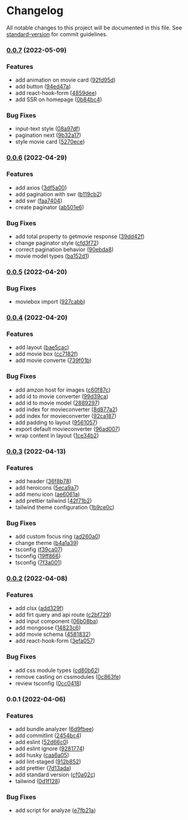 # Changelog

All notable changes to this project will be documented in this file. See [standard-version](https://github.com/conventional-changelog/standard-version) for commit guidelines.

### [0.0.7](https://github.com/fra-malagisi/fm-next/compare/v0.0.6...v0.0.7) (2022-05-09)


### Features

* add animation on movie card ([92fd95d](https://github.com/fra-malagisi/fm-next/commit/92fd95d33929322a03d07dbaee11d9aed9802c4d))
* add button ([94ed47a](https://github.com/fra-malagisi/fm-next/commit/94ed47a4c1404acaae6f3965c48ab55807cf4fe5))
* add react-hook-form ([4859dee](https://github.com/fra-malagisi/fm-next/commit/4859deee1f4f51ed50f03b2ec6561e64958b5850))
* add SSR on homepage ([0b84bc4](https://github.com/fra-malagisi/fm-next/commit/0b84bc4de585931f2673d8b9587cbb80a7f3473d))


### Bug Fixes

* input-text style ([08a97df](https://github.com/fra-malagisi/fm-next/commit/08a97dfdf9ceb9f40cfdaaa767f0901da7b1ff06))
* pagination next ([9b32a17](https://github.com/fra-malagisi/fm-next/commit/9b32a17a2dfc4f644129919d50baf418603688e0))
* style movie card ([5270ece](https://github.com/fra-malagisi/fm-next/commit/5270ece50efce4b4ac18996b060c0b1a9119e9a4))

### [0.0.6](https://github.com/fra-malagisi/fm-next/compare/v0.0.5...v0.0.6) (2022-04-29)


### Features

* add axios ([3df5a00](https://github.com/fra-malagisi/fm-next/commit/3df5a00eb98d7cad6d89573c872954be4140c110))
* add pagination with swr ([b119cb2](https://github.com/fra-malagisi/fm-next/commit/b119cb2bd0027d49882b2026c510e38fbad5eaf0))
* add swr ([faa7404](https://github.com/fra-malagisi/fm-next/commit/faa740449c9a764c69178a8f63407c913434e1a2))
* create paginator ([ab501e6](https://github.com/fra-malagisi/fm-next/commit/ab501e69ec6de1e2a056791bb4d4d4421926044c))


### Bug Fixes

* add total property to getmovie response ([39dd42f](https://github.com/fra-malagisi/fm-next/commit/39dd42f363544f25151466f534995f24296cc4b6))
* change paginator style ([cfd3f72](https://github.com/fra-malagisi/fm-next/commit/cfd3f7204c7f79b8d47fd720353fd90003176e63))
* correct pagination behavior ([90ebda8](https://github.com/fra-malagisi/fm-next/commit/90ebda89cfb85f5e6a769e0cb115c6171bf73335))
* movie model types ([ba152d1](https://github.com/fra-malagisi/fm-next/commit/ba152d1256f1bfa4a83ab8013fcc4ac26a23b3d7))

### [0.0.5](https://github.com/fra-malagisi/fm-next/compare/v0.0.4...v0.0.5) (2022-04-20)


### Bug Fixes

* moviebox import ([927cabb](https://github.com/fra-malagisi/fm-next/commit/927cabbadf1d34c429eb475d7f514ba160215bce))

### [0.0.4](https://github.com/fra-malagisi/fm-next/compare/v0.0.3...v0.0.4) (2022-04-20)


### Features

* add layout ([bae5cac](https://github.com/fra-malagisi/fm-next/commit/bae5cacaa3051dcd2fd3d1f54bb640f25f8cb808))
* add movie box ([cc7182f](https://github.com/fra-malagisi/fm-next/commit/cc7182f97f73965fb2f35fe57bf027f9f4fc7bd1))
* add movie converte ([739f01b](https://github.com/fra-malagisi/fm-next/commit/739f01be440f77b205fc1218771ead734488cb30))


### Bug Fixes

* add amzon host for images ([c60f87c](https://github.com/fra-malagisi/fm-next/commit/c60f87c645a8bba9d0eb27064710672e1238d0c6))
* add id to movie converter ([99d39ca](https://github.com/fra-malagisi/fm-next/commit/99d39caa8cf99082c0cbfd34a5e71c614f9aa99f))
* add id to movie model ([2889297](https://github.com/fra-malagisi/fm-next/commit/2889297daece18bde7f493997e5f8b289fc0a2f6))
* add index for movieconverter ([8d877a2](https://github.com/fra-malagisi/fm-next/commit/8d877a268738594394b632aa1b728ea05e0de625))
* add index for movieconverter ([92ca187](https://github.com/fra-malagisi/fm-next/commit/92ca187bdf0995139385b94592753a908937aa18))
* add padding to layout ([9561057](https://github.com/fra-malagisi/fm-next/commit/9561057c2041cd6f3cd6c605ae5a15e2bb29503d))
* export default movieconverter ([96ad007](https://github.com/fra-malagisi/fm-next/commit/96ad00796359fda32473b79365194864b36dceb4))
* wrap content in layout ([1ce34b2](https://github.com/fra-malagisi/fm-next/commit/1ce34b2cf1400246a5055fababdb32e539fe4aed))

### [0.0.3](https://github.com/fra-malagisi/fm-next/compare/v0.0.2...v0.0.3) (2022-04-13)


### Features

* add header ([36f8b78](https://github.com/fra-malagisi/fm-next/commit/36f8b78c7a3a3849caedc094d952a875501ab076))
* add heroicons ([5eca9a7](https://github.com/fra-malagisi/fm-next/commit/5eca9a787310a9f7ec7d22255b30485c45bea044))
* add menu icon ([ae6061a](https://github.com/fra-malagisi/fm-next/commit/ae6061a693c99535b48e1f15b66763cebe4bac13))
* add prettier tailwind ([42f71b2](https://github.com/fra-malagisi/fm-next/commit/42f71b2cdb2aa53da90e99dfeabcc90fcd78cc36))
* tailwind theme configuration ([1b9ce0c](https://github.com/fra-malagisi/fm-next/commit/1b9ce0cbb78e114f11264ae1c05710d76103cb0a))


### Bug Fixes

* add custom focus ring ([ad260a0](https://github.com/fra-malagisi/fm-next/commit/ad260a0d11ceb08f00ffb7623341dac2510521ba))
* change theme ([b4a1a39](https://github.com/fra-malagisi/fm-next/commit/b4a1a399906c01d69805bdd416207a0a0a7dd716))
* tsconfig ([f39ca07](https://github.com/fra-malagisi/fm-next/commit/f39ca079ad67786b40a42a3e5592314d7fe33ec4))
* tsconfig ([19ff866](https://github.com/fra-malagisi/fm-next/commit/19ff866f52dc20fd18dfbaa06364710de3854fdf))
* tsconfig ([7f3a001](https://github.com/fra-malagisi/fm-next/commit/7f3a0011eec2b34d1a3773c4c9554445fa14ef13))

### [0.0.2](https://github.com/fra-malagisi/fm-next/compare/v0.0.1...v0.0.2) (2022-04-08)


### Features

* add clsx ([add329f](https://github.com/fra-malagisi/fm-next/commit/add329f623db3c305f0bc8fa8038fa627522fbbe))
* add firt query and api route ([c2bf729](https://github.com/fra-malagisi/fm-next/commit/c2bf729b1d953637614a0bd08e1943b95c74955d))
* add input component ([06b08ba](https://github.com/fra-malagisi/fm-next/commit/06b08ba81adbe10385206e42d68a36fa2e29b341))
* add mongoose ([14823c6](https://github.com/fra-malagisi/fm-next/commit/14823c6e6dd8b335f9e373c011659a2df17ae379))
* add movie schema ([4581832](https://github.com/fra-malagisi/fm-next/commit/4581832aa9deca25ef6f894d5f2190b605d36fc8))
* add react-hook-form ([3efa057](https://github.com/fra-malagisi/fm-next/commit/3efa057b05f56050ae2dabf50b2aa68cd4f2d50b))


### Bug Fixes

* add css module types ([cd80b62](https://github.com/fra-malagisi/fm-next/commit/cd80b62be30cad0a3f45dde6815c29e5d95a8b2e))
* remove casting on cssmodules ([0c863fe](https://github.com/fra-malagisi/fm-next/commit/0c863fe76270fff205b2d4bbada57629c83e358e))
* review tsconfig ([0cc0418](https://github.com/fra-malagisi/fm-next/commit/0cc0418cabc00852c636e8289ffc0eedd0947b3e))

### 0.0.1 (2022-04-06)


### Features

* add bundle analyzer ([6d9fbee](https://github.com/fra-malagisi/fm-next/commit/6d9fbee1aa9bba7962c4ca0c3fd699c9cf51fbbc))
* add commitlint ([2454bc4](https://github.com/fra-malagisi/fm-next/commit/2454bc4c81fe5ee9e1fc09639d8523c1f85128ab))
* add eslint ([52d66c0](https://github.com/fra-malagisi/fm-next/commit/52d66c0e79543a33caf271fceb0d4a70d8d55150))
* add eslint ignore ([9281774](https://github.com/fra-malagisi/fm-next/commit/9281774b169de82b3233e5b05e59c395dac628de))
* add husky ([caa6a05](https://github.com/fra-malagisi/fm-next/commit/caa6a055121f738525d9d4f4822364cf5a321df2))
* add lint-staged ([912b852](https://github.com/fra-malagisi/fm-next/commit/912b852a97a276f598adcf86af901a66c8d23cec))
* add prettier ([7d13ada](https://github.com/fra-malagisi/fm-next/commit/7d13ada5dc9fd2b6556ff66ce618c06e31d7f84c))
* add standard version ([cf0a02c](https://github.com/fra-malagisi/fm-next/commit/cf0a02c13c3bb2bff525939ee5bb2e18c5c6b7e9))
* tailwind ([0d1f128](https://github.com/fra-malagisi/fm-next/commit/0d1f128a6f09db6ba949715be230ff0dd49662b3))


### Bug Fixes

* add script for analyze ([e7fb21a](https://github.com/fra-malagisi/fm-next/commit/e7fb21a53490c3b8c7232276474cc07028d34857))
